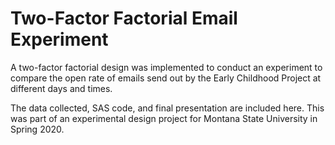 # Two-Factor Factorial Email Experiment

A two-factor factorial design was implemented to conduct an experiment to compare the open rate of emails send out by the Early Childhood Project at different days and times.

The data collected, SAS code, and final presentation are included here. This was part of an experimental design project for Montana State University in Spring 2020. 
